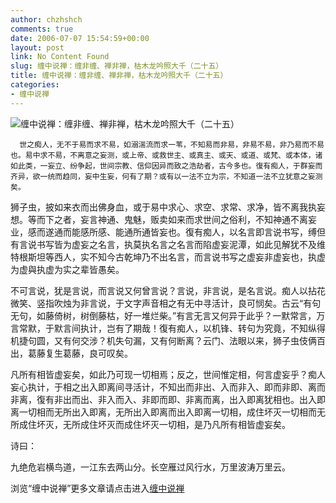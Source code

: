 ```yaml
---
author: chzhshch
comments: true
date: 2006-07-07 15:54:59+00:00
layout: post
link: No Content Found
slug: 缠中说禅：缠非缠、禅非禅，枯木龙吟照大千（二十五）
title: 缠中说禅：缠非缠、禅非禅，枯木龙吟照大千（二十五）
categories:
- 缠中说禅
---
```


			

                                                                    

![缠中说禅：缠非缠、禅非禅，枯木龙吟照大千（二十五）](http://simg.sinajs.cn/blog7style/images/common/sg_trans.gif)

                                                           

                                                           

      世之痴人，无不于易而求不易，如溺湍流而求一苇，不知易而非易，非易不易，非乃易而不易也。易中求不易，不离意之妄测，或上帝、或救世主、或真主、或天、或道、或梵、或本体，诸如此类，一妄立、纷争起，世间宗教、信仰因异而致之浩劫者，古今多也。復有痴人，于群妄而齐异，欲一统而趋同，妄中生妄，何有了期？或有以一法不立为宗，不知道一法不立犹意之妄测矣。

   狮子虫，披如来衣而出佛身血，或于易中求心、求空、求常、求净，皆不离我执妄想。等而下之者，妄言神通、鬼魅，贩卖如来而求世间之俗利，不知神通不离妄业，感而遂通而能感所感、能通所通皆妄也。復有痴人，以名言即言说书写，缚但有言说书写皆为虚妄之名言，执莫执名言之名言而陷虚妄泥潭，如此见解犹不及维特根斯坦等西人，实不知今古乾坤乃不出名言，而言说书写之虚妄非虚妄也，执虚为虚與执虚为实之辈皆愚矣。

   不可言说，犹是言说，而言说又何曾言说？言说，非言说，是名言说。痴人以拈花微笑、竖指吹烛为非言说，于文字声音相之有无中寻活计，良可悯矣。古云“有句无句，如藤倚树，树倒藤枯，好一堆烂柴。”有言无言又何异于此乎？一默常言，万言常默，于默言间执计，岂有了期哉！復有痴人，以机锋、转句为究竟，不知纵得机捷句圆，又有何交涉？机失句漏，又有何断离？云门、法眼以来，狮子虫伎俩百出，葛藤复生葛藤，良可叹矣。

  凡所有相皆虚妄矣，如此乃可现一切相焉；反之，世间惟定相，何言虚妄乎？痴人妄心执计，于相之出入即离间寻活计，不知出而非出、入而非入、即而非即、离而非离，復有非出而出、非入而入、非即而即、非离而离，出入即离犹相也。出入即离一切相而无所出入即离，无所出入即离而出入即离一切相，成住坏灭一切相而无所成住坏灭，无所成住坏灭而成住坏灭一切相，是乃凡所有相皆虚妄矣。

诗曰：

九绝危岩横鸟道，一江东去两山分。长空雁过风行水，万里波涛万里云。

浏览“缠中说禅”更多文章请点击进入[缠中说禅](http://blog.sina.com.cn/m/chzhshch)
